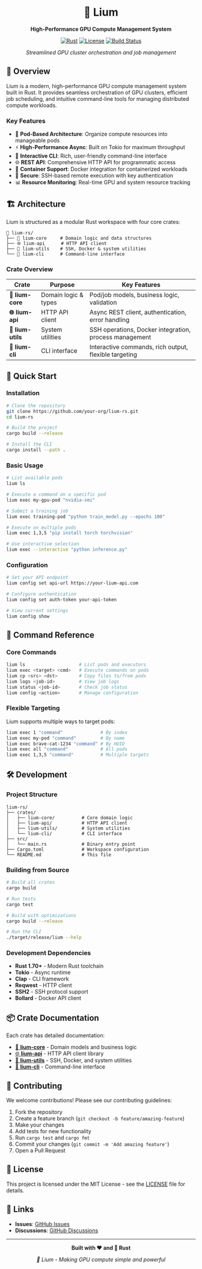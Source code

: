 <div align="center">

# 🍄 Lium

**High-Performance GPU Compute Management System**

[![Rust](https://img.shields.io/badge/Rust-1.70+-orange.svg)](https://www.rust-lang.org/)
[![License](https://img.shields.io/badge/License-MIT-blue.svg)](LICENSE)
[![Build Status](https://img.shields.io/badge/Build-Passing-green.svg)]()

*Streamlined GPU cluster orchestration and job management*

</div>

## 🚀 Overview

Lium is a modern, high-performance GPU compute management system built in Rust. It provides seamless orchestration of GPU clusters, efficient job scheduling, and intuitive command-line tools for managing distributed compute workloads.

### Key Features

- 🎯 **Pod-Based Architecture**: Organize compute resources into manageable pods
- ⚡ **High-Performance Async**: Built on Tokio for maximum throughput
- 🔧 **Interactive CLI**: Rich, user-friendly command-line interface
- 🌐 **REST API**: Comprehensive HTTP API for programmatic access
- 🐳 **Container Support**: Docker integration for containerized workloads  
- 🔐 **Secure**: SSH-based remote execution with key authentication
- 📊 **Resource Monitoring**: Real-time GPU and system resource tracking

## 🏗️ Architecture

Lium is structured as a modular Rust workspace with four core crates:

```
🍄 lium-rs/
├── 🧠 lium-core     # Domain logic and data structures
├── 🌐 lium-api      # HTTP API client
├── 🔧 lium-utils    # SSH, Docker & system utilities  
└── 🎯 lium-cli      # Command-line interface

```

### Crate Overview

| Crate | Purpose | Key Features |
|-------|---------|--------------|
| **🧠 lium-core** | Domain logic & types | Pod/job models, business logic, validation |
| **🌐 lium-api** | HTTP API client | Async REST client, authentication, error handling |
| **🔧 lium-utils** | System utilities | SSH operations, Docker integration, process management |
| **🎯 lium-cli** | CLI interface | Interactive commands, rich output, flexible targeting |

## 🚀 Quick Start

### Installation

```bash
# Clone the repository
git clone https://github.com/your-org/lium-rs.git
cd lium-rs

# Build the project
cargo build --release

# Install the CLI
cargo install --path .
```

### Basic Usage

```bash
# List available pods
lium ls

# Execute a command on a specific pod
lium exec my-gpu-pod "nvidia-smi"

# Submit a training job
lium exec training-pod "python train_model.py --epochs 100"

# Execute on multiple pods
lium exec 1,3,5 "pip install torch torchvision"

# Use interactive selection
lium exec --interactive "python inference.py"
```

### Configuration

```bash
# Set your API endpoint
lium config set api-url https://your-lium-api.com

# Configure authentication
lium config set auth-token your-api-token

# View current settings
lium config show
```

## 🎯 Command Reference

### Core Commands

```bash
lium ls                    # List pods and executors
lium exec <target> <cmd>   # Execute commands on pods
lium cp <src> <dst>        # Copy files to/from pods  
lium logs <job-id>         # View job logs
lium status <job-id>       # Check job status
lium config <action>       # Manage configuration
```

### Flexible Targeting

Lium supports multiple ways to target pods:

```bash
lium exec 1 "command"              # By index
lium exec my-pod "command"         # By name  
lium exec brave-cat-1234 "command" # By HUID
lium exec all "command"            # All pods
lium exec 1,3,5 "command"          # Multiple targets
```

## 🛠️ Development

### Project Structure

```
lium-rs/
├── crates/
│   ├── lium-core/          # Core domain logic
│   ├── lium-api/           # HTTP API client
│   ├── lium-utils/         # System utilities
│   └── lium-cli/           # CLI interface
├── src/
│   └── main.rs             # Binary entry point
├── Cargo.toml              # Workspace configuration
└── README.md               # This file
```

### Building from Source

```bash
# Build all crates
cargo build

# Run tests
cargo test

# Build with optimizations  
cargo build --release

# Run the CLI
./target/release/lium --help
```

### Development Dependencies

- **Rust 1.70+** - Modern Rust toolchain
- **Tokio** - Async runtime
- **Clap** - CLI framework
- **Reqwest** - HTTP client
- **SSH2** - SSH protocol support
- **Bollard** - Docker API client

## 📦 Crate Documentation

Each crate has detailed documentation:

- [🧠 **lium-core**](crates/lium-core/README.md) - Domain models and business logic
- [🌐 **lium-api**](crates/lium-api/README.md) - HTTP API client library  
- [🔧 **lium-utils**](crates/lium-utils/README.md) - SSH, Docker, and system utilities
- [🎯 **lium-cli**](crates/lium-cli/README.md) - Command-line interface

## 🤝 Contributing

We welcome contributions! Please see our contributing guidelines:

1. Fork the repository
2. Create a feature branch (`git checkout -b feature/amazing-feature`)
3. Make your changes
4. Add tests for new functionality
5. Run `cargo test` and `cargo fmt`
6. Commit your changes (`git commit -m 'Add amazing feature'`)
7. Open a Pull Request

## 📄 License

This project is licensed under the MIT License - see the [LICENSE](LICENSE) file for details.

## 🔗 Links

<!-- - **Documentation**: [docs.lium.dev](https://docs.lium.dev) -->
<!-- - **API Reference**: [api.lium.dev](https://api.lium.dev) -->
- **Issues**: [GitHub Issues](https://github.com/your-org/lium-rs/issues)
- **Discussions**: [GitHub Discussions](https://github.com/your-org/lium-rs/discussions)

---

<div align="center">

**Built with ❤️ and 🦀 Rust**

*🍄 Lium - Making GPU compute simple and powerful*

</div> 
